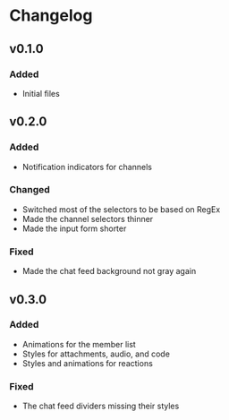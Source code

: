 # Changelog

## v0.1.0
### Added
- Initial files

## v0.2.0
### Added
- Notification indicators for channels
### Changed
- Switched most of the selectors to be based on RegEx
- Made the channel selectors thinner
- Made the input form shorter
### Fixed
- Made the chat feed background not gray again

## v0.3.0
### Added
- Animations for the member list
- Styles for attachments, audio, and code
- Styles and animations for reactions
### Fixed
- The chat feed dividers missing their styles
